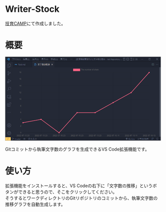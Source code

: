 # Writer-Stock
[技育CAMP](https://talent.supporterz.jp/geekcamp/)にて作成しました。  

# 概要
![img1](LT/img3.png)

Gitコミットから執筆文字数のグラフを生成できるVS Code拡張機能です。

# 使い方
拡張機能をインストールすると、VS Codeの右下に「文字数の推移」というボタンができると思うので、そこをクリックしてください。   
そうするとワークディレクトリのGitリポジトリのコミットから、執筆文字数の推移グラフを自動生成します。


